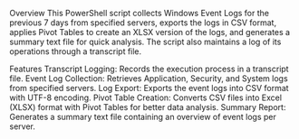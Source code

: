 Overview
This PowerShell script collects Windows Event Logs for the previous 7 days from specified servers, exports the logs in CSV format, applies Pivot Tables to create an XLSX version of the logs, and generates a summary text file for quick analysis. The script also maintains a log of its operations through a transcript file.

Features
Transcript Logging: Records the execution process in a transcript file.
Event Log Collection: Retrieves Application, Security, and System logs from specified servers.
Log Export: Exports the event logs into CSV format with UTF-8 encoding.
Pivot Table Creation: Converts CSV files into Excel (XLSX) format with Pivot Tables for better data analysis.
Summary Report: Generates a summary text file containing an overview of event logs per server.
